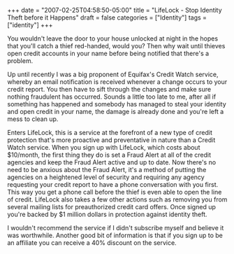 +++
date = "2007-02-25T04:58:50-05:00"
title = "LifeLock - Stop Identity Theft before it Happens"
draft = false
categories = ["Identity"]
tags = ["identity"]
+++

You wouldn't leave the door to your house unlocked at night in the hopes
that you'll catch a thief red-handed, would you? Then why wait until
thieves open credit accounts in your name before being notified that
there's a problem.

Up until recently I was a big proponent of Equifax's Credit Watch
service, whereby an email notification is received whenever a change
occurs to your credit report. You then have to sift through the changes
and make sure nothing fraudulent has occurred. Sounds a little too late
to me, after all if something has happened and somebody has managed to
steal your identity and open credit in your name, the damage is already
done and you're left a mess to clean up.

Enters LifeLock, this is a service at the forefront of a new type of
credit protection that's more proactive and preventative in nature than
a Credit Watch service. When you sign up with LifeLock, which costs
about $10/month, the first thing they do is set a Fraud Alert at all of
the credit agencies and keep the Fraud Alert active and up to date. Now
there's no need to be anxious about the Fraud Alert, it's a method of
putting the agencies on a heightened level of security and requiring any
agency requesting your credit report to have a phone conversation with
you first. This way you get a phone call before the thief is even able
to open the line of credit. LifeLock also takes a few other actions such
as removing you from several mailing lists for preauthorized credit card
offers. Once signed up you're backed by $1 million dollars in
protection against identity theft.

I wouldn't recommend the service if I didn't subscribe myself and
believe it was worthwhile. Another good bit of information is that if
you sign up to be an affiliate you can receive a 40% discount on the
service.
